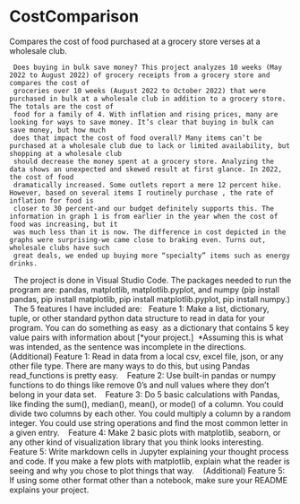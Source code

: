 # CostComparison
Compares the cost of food purchased at a grocery store verses at a wholesale club.

     Does buying in bulk save money? This project analyzes 10 weeks (May 2022 to August 2022) of grocery receipts from a grocery store and compares the cost of
     groceries over 10 weeks (August 2022 to October 2022) that were purchased in bulk at a wholesale club in addition to a grocery store. The totals are the cost of
     food for a family of 4. With inflation and rising prices, many are looking for ways to save money. It’s clear that buying in bulk can save money, but how much
     does that impact the cost of food overall? Many items can’t be purchased at a wholesale club due to lack or limited availability, but shopping at a wholesale club
     should decrease the money spent at a grocery store. Analyzing the data shows an unexpected and skewed result at first glance. In 2022, the cost of food
     dramatically increased. Some outlets report a mere 12 percent hike. However, based on several items I routinely purchase , the rate of inflation for food is
     closer to 30 percent-and our budget definitely supports this. The information in graph 1 is from earlier in the year when the cost of food was increasing, but it
     was much less than it is now. The difference in cost depicted in the graphs were surprising-we came close to braking even. Turns out, wholesale clubs have such
     great deals, we ended up buying more “specialty” items such as energy drinks. 
     
 
The project is done in Visual Studio Code. The packages needed to run the program are: pandas, matplotlib, matplotlib.pyplot, and numpy (pip install pandas, pip install matplotlib, pip install matplotlib.pyplot, pip install numpy.)
 
The 5 features I have included are:
 
Feature 1: Make a list, dictionary, tuple, or other standard python data structure to read in data for your program. You can do something as easy  as a dictionary that contains 5 key value pairs with information about [*your project.] 
*Assuming this is what was intended, as the sentence was incomplete in the directions. 
 
(Additional) Feature 1: Read in data from a local csv, excel file, json, or any other file type. There are many ways to do this, but using Pandas read_functions is pretty easy. 
 
Feature 2: Use built-in pandas or numpy functions to do things like remove 0’s and null values where they don’t belong in your data set. 
 
Feature 3: Do 5 basic calculations with Pandas, like finding the sum(), median(), mean(), or mode() of a column. You could divide two columns by each other. You could multiply a column by a random integer. You could use string operations and find the most common letter in a given entry. 
 
Feature 4: Make 2 basic plots with matplotlib, seaborn, or any other kind of visualization library that you think looks interesting. 
 
Feature 5: Write markdown cells in Jupyter explaining your thought process and code. If you make a few plots with matplotlib, explain what the reader is seeing and why you chose to plot things that way. 
 
(Additional) Feature 5: If using some other format other than a notebook, make sure your README explains your project. 
 
      

